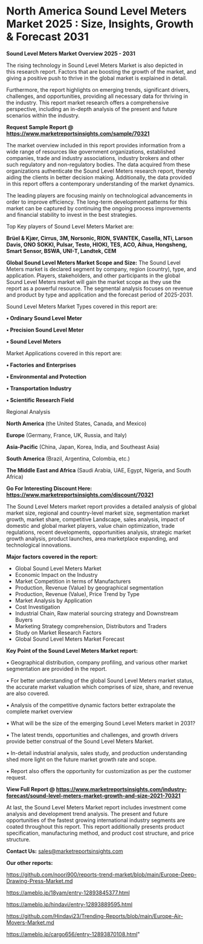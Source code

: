 # North America Sound Level Meters Market 2025 : Size, Insights, Growth & Forecast 2031

<Strong> Sound Level Meters Market Overview 2025 - 2031</strong>

The rising technology in Sound Level Meters Market is also depicted in this research report. Factors that are boosting the growth of the market, and giving a positive push to thrive in the global market is explained in detail.

Furthermore, the report highlights on emerging trends, significant drivers, challenges, and opportunities, providing all necessary data for thriving in the industry. This report market research offers a comprehensive perspective, including an in-depth analysis of the present and future scenarios within the industry.

<strong>Request Sample Report @ <a href=https://www.marketreportsinsights.com/sample/70321>https://www.marketreportsinsights.com/sample/70321</a></strong>

The market overview included in this report provides information from a wide range of resources like government organizations, established companies, trade and industry associations, industry brokers and other such regulatory and non-regulatory bodies. The data acquired from these organizations authenticate the Sound Level Meters research report, thereby aiding the clients in better decision making. Additionally, the data provided in this report offers a contemporary understanding of the market dynamics.

The leading players are focusing mainly on technological advancements in order to improve efficiency. The long-term development patterns for this market can be captured by continuing the ongoing process improvements and financial stability to invest in the best strategies.

Top Key players of Sound Level Meters Market are:

<strong>Brüel & Kjær, Cirrus, 3M, Norsonic, RION, SVANTEK, Casella, NTi, Larson Davis, ONO SOKKI, Pulsar, Testo, HIOKI, TES, ACO, Aihua, Hongsheng, Smart Sensor, BSWA, UNI-T, Landtek, CEM</strong>

<strong><b>Global Sound Level Meters Market Scope and Size:</b></strong>
The Sound Level Meters market is declared segment by company, region (country), type, and application. Players, stakeholders, and other participants in the global Sound Level Meters market will gain the market scope as they use the report as a powerful resource. The segmental analysis focuses on revenue and product by type and application and the forecast period of 2025-2031.

Sound Level Meters Market Types covered in this report are:

<strong>• Ordinary Sound Level Meter

• Precision Sound Level Meter

• Sound Level Meters</strong>

Market Applications covered in this report are:

<strong>• Factories and Enterprises

• Environmental and Protection

• Transportation Industry

• Scientific Research Field</strong> 

Regional Analysis

<strong>North America</strong> (the United States, Canada, and Mexico)

<strong>Europe</strong> (Germany, France, UK, Russia, and Italy)

<strong>Asia-Pacific</strong> (China, Japan, Korea, India, and Southeast Asia)

<strong>South America</strong> (Brazil, Argentina, Colombia, etc.)

<strong>The Middle East and Africa</strong> (Saudi Arabia, UAE, Egypt, Nigeria, and South Africa)

<strong>Go For Interesting Discount Here: <a href=https://www.marketreportsinsights.com/discount/70321>https://www.marketreportsinsights.com/discount/70321</a></strong>

The Sound Level Meters market report provides a detailed analysis of global market size, regional and country-level market size, segmentation market growth, market share, competitive Landscape, sales analysis, impact of domestic and global market players, value chain optimization, trade regulations, recent developments, opportunities analysis, strategic market growth analysis, product launches, area marketplace expanding, and technological innovations.

<strong><b>Major factors covered in the report:</b></strong>
<ul>
  <li>Global Sound Level Meters Market </li>
  <li>Economic Impact on the Industry</li>
  <li>Market Competition in terms of Manufacturers</li>
  <li>Production, Revenue (Value) by geographical segmentation</li>
  <li>Production, Revenue (Value), Price Trend by Type</li>
  <li>Market Analysis by Application</li>
  <li>Cost Investigation</li>
  <li>Industrial Chain, Raw material sourcing strategy and Downstream Buyers</li>
  <li>Marketing Strategy comprehension, Distributors and Traders</li>
  <li>Study on Market Research Factors</li>
  <li>Global Sound Level Meters Market Forecast</li>
</ul>

<strong><b>Key Point of the Sound Level Meters Market report:</b></strong>

• Geographical distribution, company profiling, and various other market segmentation are provided in the report.

• For better understanding of the global Sound Level Meters market status, the accurate market valuation which comprises of size, share, and revenue are also covered.

• Analysis of the competitive dynamic factors better extrapolate the complete market overview

• What will be the size of the emerging Sound Level Meters market in 2031?

• The latest trends, opportunities and challenges, and growth drivers provide better construal of the Sound Level Meters Market.

• In-detail industrial analysis, sales study, and production understanding shed more light on the future market growth rate and scope.

• Report also offers the opportunity for customization as per the customer request.

<strong><b>View Full Report @ <a href=https://www.marketreportsinsights.com/industry-forecast/sound-level-meters-market-growth-and-size-2021-70321>https://www.marketreportsinsights.com/industry-forecast/sound-level-meters-market-growth-and-size-2021-70321</a></b></strong>


At last, the Sound Level Meters Market report includes investment come analysis and development trend analysis. The present and future opportunities of the fastest growing international industry segments are coated throughout this report. This report additionally presents product specification, manufacturing method, and product cost structure, and price structure.

<strong>Contact Us:</strong>
sales@marketreportsinsights.com

<strong>Our other reports:</strong>

<a href=https://github.com/noori900/reports-trend-market/blob/main/Europe-Deep-Drawing-Press-Market.md>https://github.com/noori900/reports-trend-market/blob/main/Europe-Deep-Drawing-Press-Market.md</a>

<a href=https://ameblo.jp/18yam/entry-12893845377.html>https://ameblo.jp/18yam/entry-12893845377.html</a>

<a href=https://ameblo.jp/hindavi/entry-12893889595.html>https://ameblo.jp/hindavi/entry-12893889595.html</a>

<a href=https://github.com/Hindavi23/Trending-Reports/blob/main/Europe-Air-Movers-Market.md>https://github.com/Hindavi23/Trending-Reports/blob/main/Europe-Air-Movers-Market.md</a>

<a href=https://ameblo.jp/cargo656/entry-12893870108.html>https://ameblo.jp/cargo656/entry-12893870108.html</a>"
